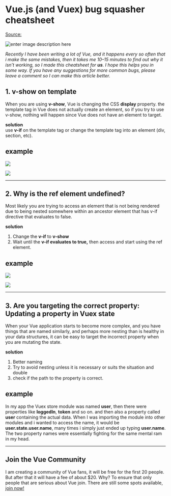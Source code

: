 Vue.js (and Vuex) bug squasher cheatsheet
===
[Source:](https://blog.usejournal.com/vue-js-and-vuex-bug-squasher-cheatsheet-50d4cccd8f79)

![enter image description here](https://miro.medium.com/max/1920/1*QzA0HAalTxc7SFbVRiHAyQ.png)

_Recently I have been writing a lot of Vue, and it happens every so often that i make the same mistakes, then it takes me 10–15 minutes to find out why it isn’t working, so I made this cheatsheet for_ **_us_**_. I hope this helps you in some way. If you have any suggestions for more common bugs, please leave a comment so I can make this article better._

## 1. v-show on template

When you are using  **v-show**, Vue is changing the CSS  **display**  property. the template tag in Vue does not actually create an element, so if you try to use v-show, nothing will happen since Vue does not have an element to target.

**solution**  
use  **v-if** on the template tag or change the template tag into an element (div, section, etc).

## example

![](https://miro.medium.com/max/26/1*j_WSnO7Bx0fWfX83JPphSg.png?q=20)

![](https://miro.medium.com/max/1620/1*j_WSnO7Bx0fWfX83JPphSg.png)

----------

## 2. Why is the ref element undefined?

Most likely you are trying to access an element that is not being rendered due to being nested somewhere within an ancestor element that has v-if directive that evaluates to false.

**solution**

1.  Change the  **v-if**  to  **v-show**
2.  Wait until the  **v-if evaluates to true,** then access and start using the ref element.

## example

![](https://miro.medium.com/max/30/1*9-_-bxs10ekd1cncP5fT7g.png?q=20)

![](https://miro.medium.com/max/1620/1*9-_-bxs10ekd1cncP5fT7g.png)

----------

## 3. Are you targeting the correct property: Updating a property in Vuex state

When your Vue application starts to become more complex, and you have things that are named similarly, and perhaps more nesting than is healthy in your data structures, it can be easy to target the incorrect property when you are mutating the state.

**solution**

1.  Better naming
2.  Try to avoid nesting unless it is necessary or suits the situation and double
3.  check if the path to the property is correct.

## example

In my app the Vuex store module was named  **user**, then there were properties like  **loggedIn**,  **token**  and so on. and then also a property called  **user**  containing the actual data. When I was importing the module into other modules and i wanted to access the name, it would be  **user.state.user.name**, many times i simply just ended up typing  **user.name**. The two property names were essentially fighting for the same mental ram in my head.

----------

## Join the Vue Community

I am creating a community of Vue fans, it will be free for the first 20 people. But after that it will have a fee of about $20. Why? To ensure that only people that are serious about Vue join. There are still some spots available,  [join now!](https://vue-community.com/)
<!--stackedit_data:
eyJoaXN0b3J5IjpbMjU3NzQzNzAwXX0=
-->
